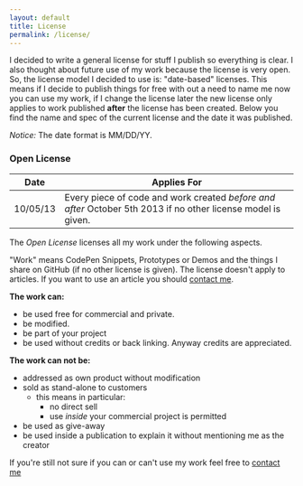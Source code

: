 ```yaml
---
layout: default
title: License
permalink: /license/
---
```


I decided to write a general license for stuff I publish so everything is clear. I also thought about future use of my work because the license is very open. So, the license model I decided to use is: "date-based" licenses. This means if I decide to publish things for free with out a need to name me now you can use my work, if I change the license later the new license only applies to work published **after** the license has been created. Below you find the name and spec of the current license and the date it was published. 

*Notice:* The date format is MM/DD/YY.

### Open License

| Date | Applies For |
|-------------------|-----------------------------------------------------------------------------|
|  10/05/13 | Every piece of code and work created *before and after* October 5th 2013 if no other license model is given.|

The *Open License* licenses all my work under the following aspects.

"Work" means CodePen Snippets, Prototypes or Demos and the things I share on GitHub (if no other license is given). 
The license doesn't apply to articles. If you want to use an article you should [contact me](/imprint/).

**The work can:**

- be used free for commercial and private.
- be modified.
- be part of your project
- be used without credits or back linking. Anyway credits are appreciated.


**The work can not be:**

- addressed as own product without modification
- sold as stand-alone to customers
	- this means in particular:
		- no direct sell
		- use *inside* your commercial project is permitted
- be used as give-away
- be used inside a publication to explain it without mentioning me as the creator

If you're still not sure if you can or can't use my work feel free to [contact me](/imprint/)
